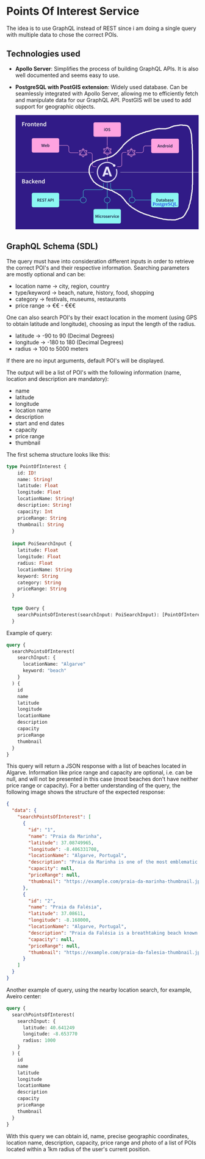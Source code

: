 # Points Of Interest Service

The idea is to use GraphQL instead of REST since i am doing a single query with multiple data to chose the correct POIs. 

## Technologies used
- **Apollo Server**: Simplifies the process of building GraphQL APIs. It is also well documented and seems easy to use.

- **PostgreSQL with PostGIS extension**: Widely used database. Can be seamlessly integrated with Apollo Server, allowing me to efficiently fetch and manipulate data for our GraphQL API. PostGIS will be used to add support for geographic objects.

    <img src="images/Apollo.jpg" alt="Apollo Server" width="500">

## GraphQL Schema (SDL)

The query must have into consideration different inputs in order to retrieve the correct POI's and their respective information.
Searching parameters are mostly optional and can be:
  - location name -> city, region, country
  - type/keyword -> beach, nature, history, food, shopping
  - category -> festivals, museums, restaurants
  - price range -> €€ - €€€ 

One can also search POI's by their exact location in the moment (using GPS to obtain latitude and longitude), choosing as input the length of the radius.
  - latitude -> -90 to 90 (Decimal Degrees)
  - longitude -> -180 to 180 (Decimal Degrees)
  - radius -> 100 to 5000 meters

If there are no input arguments, default POI's will be displayed.

The output will be a list of POI's with the following information (name, location and description are mandatory):
  - name
  - latitude
  - longitude
  - location name
  - description
  - start and end dates
  - capacity
  - price range
  - thumbnail

The first schema structure looks like this:

```graphql
type PointOfInterest { 
    id: ID!
    name: String!
    latitude: Float
    longitude: Float
    locationName: String!
    description: String!
    capacity: Int
    priceRange: String
    thumbnail: String
  }

  input PoiSearchInput {
    latitude: Float
    longitude: Float
    radius: Float
    locationName: String
    keyword: String
    category: String
    priceRange: String
  }

  type Query {
    searchPointsOfInterest(searchInput: PoiSearchInput): [PointOfInterest!]!
  }
  ```

Example of query:

```graphql
query {
  searchPointsOfInterest(
    searchInput: {
      locationName: "Algarve"
      keyword: "beach"
    }
  ) {
    id
    name
    latitude
    longitude
    locationName
    description
    capacity
    priceRange
    thumbnail
  }
}
```

This query will return a JSON response with a list of beaches located in Algarve. Information like price range and capacity are optional, i.e. can be null, and will not be presented in this case (most beaches don't have neither price range or capacity).
For a better understanding of the query, the following image shows the structure of the expected response:
```json
{
  "data": {
    "searchPointsOfInterest": [
      {
        "id": "1",
        "name": "Praia da Marinha",
        "latitude": 37.08749965,
        "longitude": -8.406331708,
        "locationName": "Algarve, Portugal",
        "description": "Praia da Marinha is one of the most emblematic and beautiful beaches in the Algarve region. It features stunning cliffs, crystal-clear waters, and golden sand.",
        "capacity": null,
        "priceRange": null,
        "thumbnail": "https://example.com/praia-da-marinha-thumbnail.jpg"
      },
      {
        "id": "2",
        "name": "Praia da Falésia",
        "latitude": 37.08611, 
        "longitude": -8.168000,
        "locationName": "Algarve, Portugal",
        "description": "Praia da Falésia is a breathtaking beach known for its towering cliffs and golden sands. It offers stunning views and is perfect for sunbathing and swimming.",
        "capacity": null,
        "priceRange": null,
        "thumbnail": "https://example.com/praia-da-falesia-thumbnail.jpg"
      }
    ]
  }
}
```

Another example of query, using the nearby location search, for example, Aveiro center:

```graphql
query {
  searchPointsOfInterest(
    searchInput: {
      latitude: 40.641249
      longitude: -8.653770
      radius: 1000
    }
  ) {
    id
    name
    latitude
    longitude
    locationName
    description
    capacity
    priceRange
    thumbnail
  }
}
```

With this query we can obtain id, name, precise geographic coordinates, location name, description, capacity, price range and photo of a list of POIs located within a 1km radius of the user's current position.

